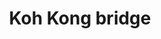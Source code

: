 ---
title: Koh Kong bridge 
category: blog
lat: 11.61815
lng: 102.96757
image: https://s3-us-west-2.amazonaws.com/travels2013/2014-01-24 21:32:41 PST.jpg
observation: 20140124213241PST
---